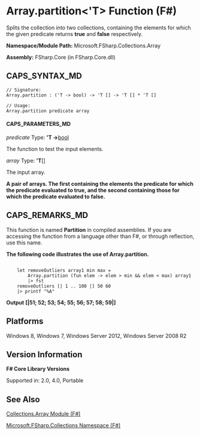 # Array.partition<'T> Function (F#)

Splits the collection into two collections, containing the elements for which the given predicate returns **true** and **false** respectively.

**Namespace/Module Path:** Microsoft.FSharp.Collections.Array

**Assembly:** FSharp.Core (in FSharp.Core.dll)


## CAPS_SYNTAX_MD

```
// Signature:
Array.partition : ('T -> bool) -> 'T [] -> 'T [] * 'T []

// Usage:
Array.partition predicate array
```

#### CAPS_PARAMETERS_MD
*predicate*
Type: **'T -&gt;**[bool](http://msdn.microsoft.com/en-us/library/89c0cf9c-49ce-4207-a3be-555851a67dd5)


The function to test the input elements.


*array*
Type: **'T**[[]](http://msdn.microsoft.com/en-us/library/def20292-9aae-4596-9275-b94e594f8493)


The input array.



**A pair of arrays. The first containing the elements the predicate for which the predicate evaluated to true, and the second containing those for which the predicate evaluated to false.**
## CAPS_REMARKS_MD
This function is named **Partition** in compiled assemblies. If you are accessing the function from a language other than F#, or through reflection, use this name.

**The following code illustrates the use of Array.partition.**
```

    let removeOutliers array1 min max =
        Array.partition (fun elem -> elem > min && elem < max) array1
        |> fst
    removeOutliers [| 1 .. 100 |] 50 60
    |> printf "%A"
```

**Output**
**[|51; 52; 53; 54; 55; 56; 57; 58; 59|]**
## Platforms
Windows 8, Windows 7, Windows Server 2012, Windows Server 2008 R2


## Version Information
**F# Core Library Versions**

Supported in: 2.0, 4.0, Portable




## See Also
[Collections.Array Module &#40;F&#35;&#41;](Collections.Array+Module+%28F%23%29.md)

[Microsoft.FSharp.Collections Namespace &#40;F&#35;&#41;](Microsoft.FSharp.Collections+Namespace+%28F%23%29.md)

